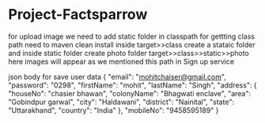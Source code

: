 # Project-Factsparrow
for upload image we need to add static folder in classpath
for gettting class path need to maven clean install
inside target>>class create a stataic folder and inside static folder create photo folder
target>>class>>static>>photo here images will appear as we mentioned this path in Sign up service

json body for save user data
{
    "email": "mohitchaiser@gmail.com",
    "password": "0298",
    "firstName": "mohit",
    "lastName": "Singh",
    "address": {
        "houseNo": "chasier bhawan",
        "colonyName": "Bhagwati enclave",
        "area": "Gobindpur garwal",
        "city": "Haldawani",
        "district": "Nainital",
        "state": "Uttarakhand",
        "country": "India"
    },
    "mobileNo": "9458595189"
}
